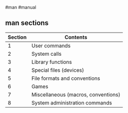 #man #manual 
## man sections
|Section|Contents|
|---|---|
|1|User commands|
|2|System calls|
|3|Library functions|
|4|Special files (devices)|
|5|File formats and conventions|
|6|Games|
|7|Miscellaneous (macros, conventions)|
|8|System administration commands|
